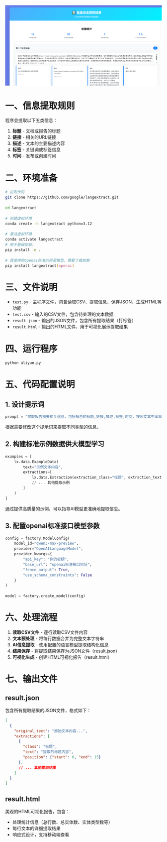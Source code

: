 ![webpage](https://github.com/Zpy-ai/langextract_demo/blob/main/images/webpage.png)



# 一、信息提取规则

程序会提取以下五类信息：

1. **标题** - 文档或报告的标题
2. **链接** - 相关的URL链接
3. **描述** - 文本的主要描述内容
4. **标签** - 关键词或标签信息
5. **时间** - 发布或创建时间
# 二、环境准备
```bash
# 拉取代码
git clone https://github.com/google/langextract.git

cd langextract

# 创建虚拟环境
conda create -n langextract python=3.12

# 激活虚拟环境
conda activate langextract
# 用于基础安装:
pip install -e .

# 我使用的openai标准的阿里模型，需要下载依赖
pip install langextract[openai]
```

# 三、文件说明

- `test.py` - 主程序文件，包含读取CSV、提取信息、保存JSON、生成HTML等功能
- `test.csv` - 输入的CSV文件，包含待处理的文本数据
- `result.json` - 输出的JSON文件，包含所有提取结果（打标签）
- `result.html` - 输出的HTML文件，用于可视化展示提取结果

# 四、运行程序

```bash
python aliyun.py
```

# 五、代码配置说明

## 1. 设计提示词

```python
prompt = "提取报告摘要相关信息，包括报告的标题,链接,描述,标签,时间，按照文本中出现的顺序进行提取。"
```

根据需要修改这个提示词来提取不同类型的信息。

## 2. 构建标准示例数据供大模型学习

```python
examples = [
    lx.data.ExampleData(
        text="示例文本内容",
        extractions=[
            lx.data.Extraction(extraction_class="标题", extraction_text="提取的标题"),
            // ... 其他提取示例
        ]
    )
]
```

通过提供高质量的示例，可以指导AI模型更准确地提取信息。

## 3. 配置openai标准接口模型参数

```python
config = factory.ModelConfig(
    model_id="qwen3-max-preview",
    provider="OpenAILanguageModel",
    provider_kwargs={
        "api_key": "你的密钥",
        "base_url": "openai标准接口地址",
        "fence_output": True,
        "use_schema_constraints": False
    }
)

model = factory.create_model(config)
```

# 六、处理流程

1. **读取CSV文件** - 逐行读取CSV文件内容
2. **文本预处理** - 将每行数据合并为完整文本字符串
3. **AI信息提取** - 使用配置的语言模型提取结构化信息
4. **结果保存** - 将提取结果保存为JSON文件（result.json）
5. **可视化生成** - 创建HTML可视化报告（result.html）

# 七、输出文件

## result.json
包含所有提取结果的JSON文件，格式如下：

```json
[
  {
    "original_text": "原始文本内容...",
    "extractions": [
      {
        "class": "标题",
        "text": "提取的标题内容",
        "position": {"start": 0, "end": 15}
      },
      // ... 其他提取结果
    ]
  }
]
```

## result.html
美观的HTML可视化报告，包含：
- 处理统计信息（总行数、总实体数、实体类型数等）
- 每行文本的详细提取结果
- 响应式设计，支持移动端查看



